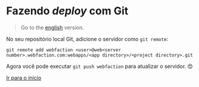 # Fazendo _deploy_ com Git

> Go to the [english][english_version] version.

No seu repositório local Git, adicione o servidor como `git remote`:

`git remote add webfaction <user>@web<server number>.webfaction.com:webapps/<app directory>/<project directory>.git`

Agora você pode executar `git push webfaction` para atualizar o servidor. :heart_eyes:

[Ir para o início][readme]

[readme]: https://github.com/dewayinc/bare-django-repo/blob/master/docs/languages/pt_BR/README.md
[english_version]: https://github.com/dewayinc/bare-django-repo/blob/master/docs/DEPLOY_WITH_GIT.md
